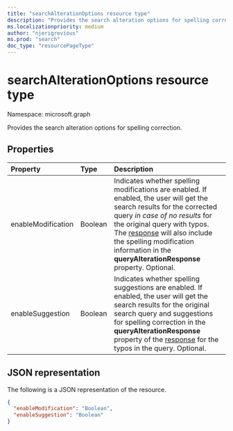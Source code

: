 ```yaml
---
title: "searchAlterationOptions resource type"
description: "Provides the search alteration options for spelling correction."
ms.localizationpriority: medium
author: "njerigrevious"
ms.prod: "search"
doc_type: "resourcePageType"
---
```


# searchAlterationOptions resource type

Namespace: microsoft.graph

Provides the search alteration options for spelling correction.

## Properties

| Property     | Type        | Description |
|:-------------|:------------|:------------|
|enableModification|Boolean|Indicates whether spelling modifications are enabled. If enabled, the user will get the search results for the corrected query *in case of no results* for the original query with typos. The [response](/graph/api/resources/searchresponse) will also include the spelling modification information in the **queryAlterationResponse** property. Optional.|
|enableSuggestion|Boolean|Indicates whether spelling suggestions are enabled. If enabled, the user will get the search results for the original search query and suggestions for spelling correction in the **queryAlterationResponse** property of the [response](/graph/api/resources/searchresponse) for the typos in the query. Optional.|

## JSON representation

The following is a JSON representation of the resource.

<!-- {
  "blockType": "resource",
  "optionalProperties": [

  ],
  "@odata.type": "microsoft.graph.searchAlterationOptions",
  "baseType": null
}-->

```json
{
  "enableModification": "Boolean",
  "enableSuggestion": "Boolean"
}
```

<!-- uuid: 16cd6b66-4b1a-43a1-adaf-3a886856ed98
2019-02-04 14:57:30 UTC -->
<!-- {
  "type": "#page.annotation",
  "description": "searchAlterationOptions resource",
  "keywords": "",
  "section": "documentation",
  "tocPath": ""
}-->
